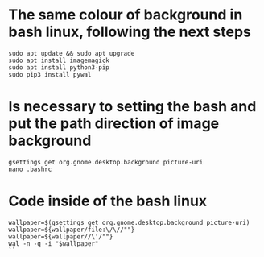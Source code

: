 # The same colour of background in bash linux, following the next steps
```
sudo apt update && sudo apt upgrade 
sudo apt install imagemagick 
sudo apt install python3-pip
sudo pip3 install pywal
```
# Is necessary to setting the bash and put the path direction  of image background
```
gsettings get org.gnome.desktop.background picture-uri
nano .bashrc
```
# Code inside of the bash linux 
```
wallpaper=$(gsettings get org.gnome.desktop.background picture-uri)
wallpaper=${wallpaper/file:\/\//""}
wallpaper=${wallpaper//\'/""}
wal -n -q -i "$wallpaper"
``



